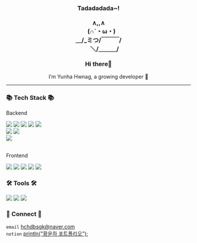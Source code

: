 <h3 align="center">
	Tadadadada~!<br><br>
	   ∧,,∧<br>
	　(∩`・ω・)<br>
	＿/_ミつ/￣￣￣/<br>
	　　＼/＿＿＿/<br>
	<br/>
 	Hi there👋
</h3>
<div align="center">
	I’m Yunha Hwnag, a growing developer 🌱
</div>
<hr/>
<h3>📚 Tech Stack 📚</h3>
<p>Backend</p>
<div>
	<img src="https://img.shields.io/badge/Java-FF6A00?style=flat&logo=OpenJDK&logoColor=white"/>
	 <img src="https://img.shields.io/badge/Spring-6DB33F?style=flat&logo=spring&logoColor=white"/>
	<img src="https://img.shields.io/badge/Springboot-6DB33F?style=flat&logo=springboot&logoColor=white"/>
	<img src="https://img.shields.io/badge/Ibatis-000000?style=flat&logo=ibatis&logoColor=white"/>
	<img src="https://img.shields.io/badge/Mybatis-000000?style=flat&logo=mybatis&logoColor=white"/>
</div>
<div>
	<img src="https://img.shields.io/badge/Oracle-F80000?style=flat&logo=oracle&logoColor=white"/>
	<img src="https://img.shields.io/badge/H2 Console-F24C53?style=flat&logo=h2&logoColor=white"/>
</div>
<div>
	<img src="https://img.shields.io/badge/Apachetomcat-F8DC75?style=flat&logo=apachetomcat&logoColor=white"/>
</div>
<br/>
<p>Frontend</p>
<div>
	<img src="https://img.shields.io/badge/Html5-E34F26?style=flat&logo=html5&logoColor=white"/>
	<img src="https://img.shields.io/badge/CSS3-1572B6?style=flat&logo=css3&logoColor=white"/>
	<img src="https://img.shields.io/badge/JavaScript-F7DF1E?style=flat&logo=javascript&logoColor=white"/>
	<img src="https://img.shields.io/badge/Jquery-0769AD?style=flat&logo=jquery&logoColor=white"/>
	<img src="https://img.shields.io/badge/Ajax-DD0700?style=flat&logo=ajax&logoColor=white"/>
</div>

<h3>🛠️ Tools 🛠️</h3>
<div>
	<img src="https://img.shields.io/badge/IntelliJ-000000?style=flat&logo=intellijidea&logoColor=white"/>
	<img src="https://img.shields.io/badge/Eclipse-2C2255?style=flat&logo=eclipseide&logoColor=white"/>
	<img src="https://img.shields.io/badge/VisualStudioCode-007ACC?style=flat&logo=visualstudiocode&logoColor=white"/>
</div>

<h3>🤝 Connect 🤝</h3>

`email` hchdbsgk@naver.com <br/>
`notion` <a href="https://yunssiii.notion.site/println-0814ea591e834f288f6a931bde37d688">println("황윤하 포트폴리오");</a>


